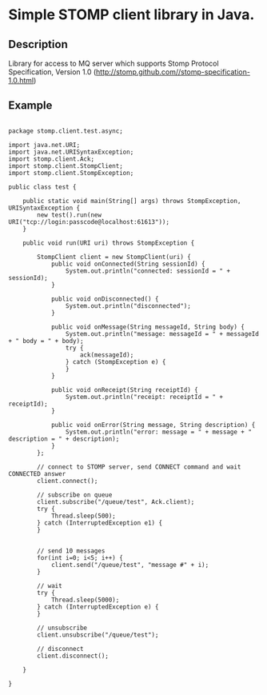 Simple STOMP client library in Java.========## DescriptionLibrary for access to MQ server which supports Stomp Protocol Specification, Version 1.0 (http://stomp.github.com//stomp-specification-1.0.html)## Example`````{.java}package stomp.client.test.async;import java.net.URI;import java.net.URISyntaxException;import stomp.client.Ack;import stomp.client.StompClient;import stomp.client.StompException;public class test {	public static void main(String[] args) throws StompException, URISyntaxException {		new test().run(new URI("tcp://login:passcode@localhost:61613"));	}		public void run(URI uri) throws StompException {				StompClient client = new StompClient(uri) {			public void onConnected(String sessionId) {				System.out.println("connected: sessionId = " + sessionId);			}						public void onDisconnected() {				System.out.println("disconnected");			}						public void onMessage(String messageId, String body) {				System.out.println("message: messageId = " + messageId + " body = " + body);				try {					ack(messageId);				} catch (StompException e) {				}			}						public void onReceipt(String receiptId) {				System.out.println("receipt: receiptId = " + receiptId);			}						public void onError(String message, String description) {				System.out.println("error: message = " + message + " description = " + description);			}		};				// connect to STOMP server, send CONNECT command and wait CONNECTED answer		client.connect();				// subscribe on queue		client.subscribe("/queue/test", Ack.client);		try {			Thread.sleep(500);		} catch (InterruptedException e1) {		}						// send 10 messages		for(int i=0; i<5; i++) {			client.send("/queue/test", "message #" + i);		}				// wait				try {			Thread.sleep(5000);		} catch (InterruptedException e) {		}				// unsubscribe		client.unsubscribe("/queue/test");				// disconnect		client.disconnect();			}}